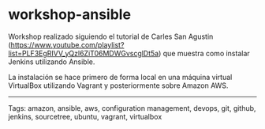 # workshop-ansible
Workshop realizado siguiendo el tutorial de Carles San Agustin (https://www.youtube.com/playlist?list=PLF3EgRIVV_yQzl6ZiT06MDWGvscglDt5a) que muestra como instalar Jenkins utilizando Ansible.

La instalación se hace primero de forma local en una máquina virtual VirtualBox utilizando Vagrant y posteriormente sobre Amazon AWS.

---

Tags: amazon, ansible, aws, configuration management, devops, git, github, jenkins, sourcetree, ubuntu, vagrant, virtualbox
